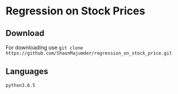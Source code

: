 # Regression on Stock Prices 
## Download 
For downloading use 
	`git clone https://github.com/ShaonMajumder/regression_on_stock_price.git`

## Languages
	python3.6.5